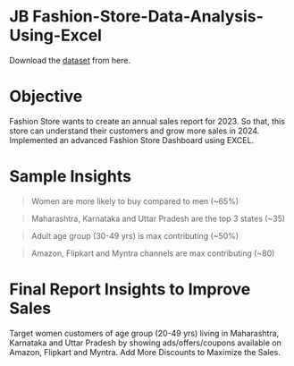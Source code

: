 # JB Fashion-Store-Data-Analysis-Using-Excel

Download the [dataset](https://docs.google.com/spreadsheets/d/12IkE1PLFDqymEsJvnxPoFDuwncDPbbWHzxJQrh-DFw4/edit#gid=1594378259) from here.

# Objective
Fashion Store wants to create an annual sales report for 2023. So that, this store can understand their customers and grow more sales in 2024. Implemented an advanced Fashion Store Dashboard using EXCEL.
# Sample Insights
> Women are more likely to buy compared to men (~65%)

> Maharashtra, Karnataka and Uttar Pradesh are the top 3 states (~35)

> Adult age group (30-49 yrs) is max contributing (~50%)

> Amazon, Flipkart and Myntra channels are max contributing (~80)
# Final Report Insights to Improve Sales
Target women customers of age group (20-49 yrs) living in Maharashtra, Karnataka and Uttar Pradesh by showing ads/offers/coupons available on Amazon, Flipkart and Myntra. Add More Discounts to Maximize the Sales.

